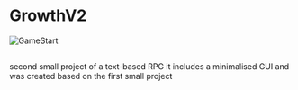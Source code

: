 # GrowthV2

![GameStart](https://github.com/Shad6owh4rd/GrowthV2/blob/main/Dokumentation/Bilder/Startbildschirm_ohneSpielstand.jpg)

##
second small project of a text-based RPG
it includes a minimalised GUI
and was created based on the first small project
